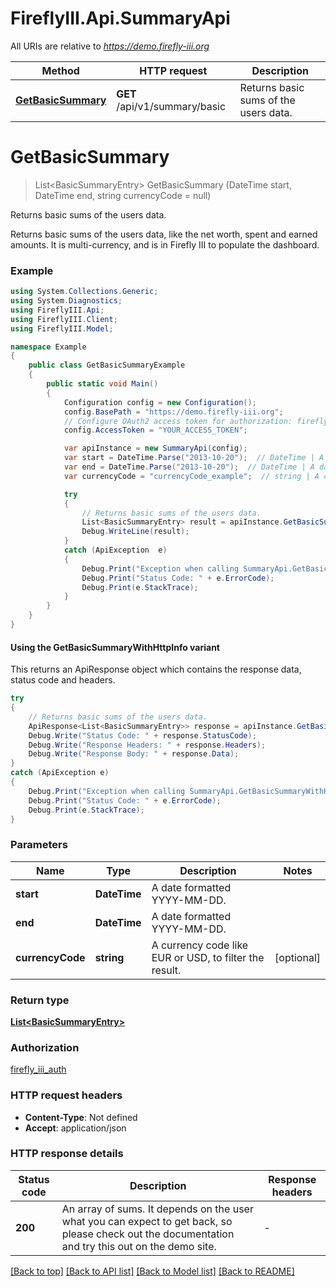 # FireflyIII.Api.SummaryApi

All URIs are relative to *https://demo.firefly-iii.org*

| Method | HTTP request | Description |
|--------|--------------|-------------|
| [**GetBasicSummary**](SummaryApi.md#getbasicsummary) | **GET** /api/v1/summary/basic | Returns basic sums of the users data. |

<a id="getbasicsummary"></a>
# **GetBasicSummary**
> List&lt;BasicSummaryEntry&gt; GetBasicSummary (DateTime start, DateTime end, string currencyCode = null)

Returns basic sums of the users data.

Returns basic sums of the users data, like the net worth, spent and earned amounts. It is multi-currency, and is in Firefly III to populate the dashboard. 

### Example
```csharp
using System.Collections.Generic;
using System.Diagnostics;
using FireflyIII.Api;
using FireflyIII.Client;
using FireflyIII.Model;

namespace Example
{
    public class GetBasicSummaryExample
    {
        public static void Main()
        {
            Configuration config = new Configuration();
            config.BasePath = "https://demo.firefly-iii.org";
            // Configure OAuth2 access token for authorization: firefly_iii_auth
            config.AccessToken = "YOUR_ACCESS_TOKEN";

            var apiInstance = new SummaryApi(config);
            var start = DateTime.Parse("2013-10-20");  // DateTime | A date formatted YYYY-MM-DD. 
            var end = DateTime.Parse("2013-10-20");  // DateTime | A date formatted YYYY-MM-DD. 
            var currencyCode = "currencyCode_example";  // string | A currency code like EUR or USD, to filter the result.  (optional) 

            try
            {
                // Returns basic sums of the users data.
                List<BasicSummaryEntry> result = apiInstance.GetBasicSummary(start, end, currencyCode);
                Debug.WriteLine(result);
            }
            catch (ApiException  e)
            {
                Debug.Print("Exception when calling SummaryApi.GetBasicSummary: " + e.Message);
                Debug.Print("Status Code: " + e.ErrorCode);
                Debug.Print(e.StackTrace);
            }
        }
    }
}
```

#### Using the GetBasicSummaryWithHttpInfo variant
This returns an ApiResponse object which contains the response data, status code and headers.

```csharp
try
{
    // Returns basic sums of the users data.
    ApiResponse<List<BasicSummaryEntry>> response = apiInstance.GetBasicSummaryWithHttpInfo(start, end, currencyCode);
    Debug.Write("Status Code: " + response.StatusCode);
    Debug.Write("Response Headers: " + response.Headers);
    Debug.Write("Response Body: " + response.Data);
}
catch (ApiException e)
{
    Debug.Print("Exception when calling SummaryApi.GetBasicSummaryWithHttpInfo: " + e.Message);
    Debug.Print("Status Code: " + e.ErrorCode);
    Debug.Print(e.StackTrace);
}
```

### Parameters

| Name | Type | Description | Notes |
|------|------|-------------|-------|
| **start** | **DateTime** | A date formatted YYYY-MM-DD.  |  |
| **end** | **DateTime** | A date formatted YYYY-MM-DD.  |  |
| **currencyCode** | **string** | A currency code like EUR or USD, to filter the result.  | [optional]  |

### Return type

[**List&lt;BasicSummaryEntry&gt;**](BasicSummaryEntry.md)

### Authorization

[firefly_iii_auth](../README.md#firefly_iii_auth)

### HTTP request headers

 - **Content-Type**: Not defined
 - **Accept**: application/json


### HTTP response details
| Status code | Description | Response headers |
|-------------|-------------|------------------|
| **200** | An array of sums. It depends on the user what you can expect to get back, so please check out the documentation and try this out on the demo site. |  -  |

[[Back to top]](#) [[Back to API list]](../README.md#documentation-for-api-endpoints) [[Back to Model list]](../README.md#documentation-for-models) [[Back to README]](../README.md)

